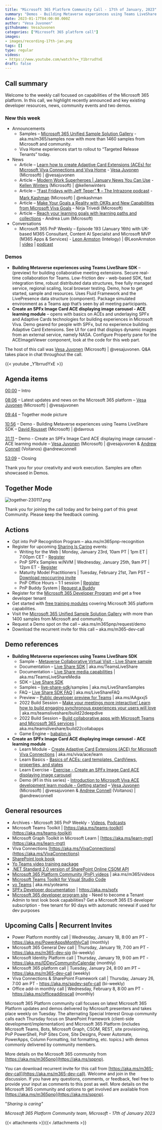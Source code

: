 ```yaml
---
title: "Microsoft 365 Platform Community Call - 17th of January, 2023"
summary: "Demos - Building Metaverse experiences using Teams LiveShare SDK and Create an SPFx Image Card ACE displaying image carousel - ACE learning module. Delivered 5 articles and 1 conversation in the last 7 days."
date: 2023-01-17T04:00:00.000Z
author: "Vesa Juvonen"
githubname: VesaJuvonen
categories: ["Microsoft 365 platform call"]
images:
- images/recording-17th-jan.png
tags: []
type: regular
videos:
- https://www.youtube.com/watch?v=_Y1brrudYxE
draft: false
---
```


## Call summary

Welcome to the weekly call focused on capabilities of the Microsoft 365 platform.  In this call, we highlight recently announced and key existing developer resources, news, community events and two demos.

### New this week

* Announcements
    * Samples – [Microsoft 365 Unified Sample Solution Gallery](https://adoption.microsoft.com/sample-solution-gallery) - aka.ms/m365/samples now with more than 1460 samples from Microsoft and community.
    * Viva Home experiences start to rollout to “Targeted Release Tenants” today.
* News
    * Article – [Learn how to create Adaptive Card Extensions (ACEs) for Microsoft Viva Connections and Viva Home](https://devblogs.microsoft.com/microsoft365dev/learn-how-to-create-adaptive-card-extensions-aces-for-microsoft-viva-connections-and-viva-home/) - [Vesa Juvonen](https://twitter.com/vesajuvonen) (Microsoft) \| @vesajuvonen
    * Article – [Modern Work Superheroes \| January News You Can Use](https://techcommunity.microsoft.com/t5/microsoft-teams-blog/modern-work-superheroes-january-news-you-can-use/ba-p/3713852) - [Kellen Winters](https://twitter.com/kellenwinters) (Microsoft) \| @kellenwinters
    * Article – [“Fast Fridays with Jeff Teper” 🎙 – The Intrazone podcast](https://techcommunity.microsoft.com/t5/microsoft-sharepoint-blog/fast-fridays-with-jeff-teper-the-intrazone-podcast/ba-p/3707656) - [Mark Kashman](https://twitter.com/mkashman) (Microsoft) \| @mkashman
    * Article – [Make Your Goals a Reality with OKRs and New Capabilities from Microsoft Viva Goals](https://techcommunity.microsoft.com/t5/microsoft-viva-blog/make-your-goals-a-reality-with-okrs-and-new-capabilities-from/ba-p/3711899) - Nirja Trivedi (Microsoft)
    * Article – [Reach your learning goals with learning paths and collections](https://techcommunity.microsoft.com/t5/microsoft-viva-blog/reach-your-learning-goals-with-learning-paths-and-collections/ba-p/3710763) - Andrea Lum (Microsoft)
* Conversations
    * Microsoft 365 PnP Weekly – Episode 193 (January 16th) with UK-based M365 Consultant, Content AI Specialist and Microsoft MVP (M365 Apps & Services) - [Leon Armston](https://twitter.com/LeonArmston) (Intelogy) \| @LeonArmston \| [video](https://pnp.github.io/blog/microsoft-365-pnp-weekly/episode-193/) \| [podcast](https://www.podbean.com/eas/pb-z33y6-1365f69)

### Demos

* **Building Metaverse experiences using Teams LiveShare SDK** – (preview) for building collaborative meeting extensions. Secure real-time collaboration for Teams. Low-friction dev - web-based SDK, fast integration time, robust distributed data structures, free fully managed service, regional scaling, local browser testing. Demo, how to get started, sample and resources. Uses Fluid Framework and the LivePresence data structure (component). Package simulated environment as a Teams app that’s seen by all meeting participants.
* **Create an SPFx Image Card ACE displaying image carousel - ACE learning module** – opens with basics on ACEs and underlaying SPFx and Adaptive Cards technologies for building experiences in Microsoft Viva. Demo geared for people with SPFx, but no experience building Adaptive Card Extensions. See UI for card that displays dynamic images from an external service, namely NASA. Configure Property pane for the ACEImageViewer component, look at the code for this web part.

The host of this call was [Vesa Juvonen](http://twitter.com/vesajuvonen) (Microsoft) \| @vesajuvonen. Q&A takes place in chat throughout the call.

{{< youtube _Y1brrudYxE >}}

## Agenda items

[00:00](https://youtu.be/_Y1brrudYxE?t=0) – Intro

[08:06](https://youtu.be/_Y1brrudYxE?t=486) – Latest updates and news on the Microsoft 365 platform – [Vesa Juvonen](http://twitter.com/vesajuvonen) (Microsoft) \| @vesajuvonen

[09:44](https://youtu.be/_Y1brrudYxE?t=584) – Together mode picture

[10:56](https://youtu.be/_Y1brrudYxE?t=656) – Demo - Building Metaverse experiences using Teams LiveShare SDK – [David Rousset](https://twitter.com/davrous) (Microsoft) \| @davrous

[31:11](https://youtu.be/_Y1brrudYxE?t=1871) – Demo - Create an SPFx Image Card ACE displaying image carousel - ACE learning module – [Vesa Juvonen](https://twitter.com/vesajuvonen) (Microsoft) \| @vesajuvonen & [Andrew Connell](https://twitter.com/andrewconnell) (Voitanos) @andrewconnell

[53:09](https://youtu.be/_Y1brrudYxE?t=3189) – Closing

Thank you for your creativity and work execution. Samples are often showcased in Demos.

## Together Mode

![together-230117.png](images/together-230117.png)

Thank you for joining the call today and for being part of this great Community.  Please keep the feedback coming.

## Actions

* Opt into PnP Recognition Program – aka.ms/m365pnp-recognition
* Register for upcoming [Sharing Is Caring](https://pnp.github.io/sharing-is-caring/) events:
    * Writing for the Web \| Monday, January 23rd, 10am PT \| 1pm ET \| 7:00pm CET - [Register](https://forms.office.com/pages/responsepage.aspx?id=KtIy2vgLW0SOgZbwvQuRaXDXyCl9DkBHq4A2OG7uLpdUMFNPNFMyUk9CNFROUjJWTFFGSzdJV0czVC4u)
    * PnP SPFx Samples w/NVM \| Wednesday, January 25th, 9am PT \| 12pm ET - [Register](https://forms.office.com/pages/responsepage.aspx?id=KtIy2vgLW0SOgZbwvQuRaXDXyCl9DkBHq4A2OG7uLpdUNEE2SUdTOU1UOEtCTFU3MlM1SERDMlNVNi4u)
    * Maturity Model Practitioners \| Tuesday, February 21st, 7am PST – [Download reoccurring invite](https://aka.ms/mm4m365/invite)
    * PnP Office Hours – 1:1 session \| [Register](https://outlook.office365.com/owa/calendar/PnPSharingisCaring@warner.digital/bookings/)
    * PnP Buddy System \| [Request a Buddy](https://forms.office.com/Pages/ResponsePage.aspx?id=KtIy2vgLW0SOgZbwvQuRaXDXyCl9DkBHq4A2OG7uLpdUMjRRUVg4NElZUUJLTEY1TVVSVDJFRFpLRS4u)
* Register for the [Microsoft 365 Developer Program](https://aka.ms/m365/devprogram) and get a free developer tenant
* Get started with [free training modules](https://aka.ms/m365/dev/learn) covering Microsoft 365 platform capabilities.
* Visit the [Microsoft 365 Unified Sample Solution Gallery](https://adoption.microsoft.com/sample-solution-gallery) with more than 1400 samples from Microsoft and community.
* Request a Demo spot on the call – aka.ms/m365pnp/request/demo
* Download the recurrent invite for this call – aka.ms/m365-dev-call

## Demo references

* **Building Metaverse experiences using Teams LiveShare SDK**
    * Sample - [Metaverse Collaborative Virtual Visit - Live Share sample](https://github.com/davrous/metaverseliveshare)
    * Documentation – [Live Share SDK](https://learn.microsoft.com/microsoftteams/platform/apps-in-teams-meetings/teams-live-share-overview) \| aka.ms/TeamsLiveShare
    * Documentation – [Live Share media capabilities](https://learn.microsoft.com/microsoftteams/platform/apps-in-teams-meetings/teams-live-share-media-capabilities) \| aka.ms/TeamsLiveShareMedia
    * SDK – [Live Share SDK](https://github.com/microsoft/live-share-sdk)
    * Samples – [live-share-sdk](https://github.com/microsoft/live-share-sdk/tree/main/samples)/samples \| aka.ms/LiveShareSamples
    * FAQ – [Live Share SDK FAQ](https://learn.microsoft.com/microsoftteams/platform/apps-in-teams-meetings/teams-live-share-faq) \| aka.ms/LiveShareFAQ
    * Preview – [Public developer preview for Teams](https://learn.microsoft.com/microsoftteams/platform/resources/dev-preview/developer-preview-intro) \| aka.ms/AAgxxj5
    * 2022 Build Session – [Make your meetings more interactive! Learn how to build engaging synchronous experiences your users will love](https://mybuild.microsoft.com/en-US/sessions/d70a4676-b170-4f4b-aba4-24e9037f8667?source=sessions) \| aka.ms/teamsliveshare/build22deepdive
    * 2022 Build Session – [Build collaborative apps with Microsoft Teams and Microsoft 365 services](https://mybuild.microsoft.com/en-US/sessions/5ff4ebc7-c631-4a67-9a47-279539b07d09?source=sessions) \| aka.ms/teamsliveshare/build22collabapps
    * Game Engine – [babalon.js](https://www.babylonjs.com/)
* **Create an SPFx Image Card ACE displaying image carousel - ACE learning module**
    * Learn Module - [Create Adaptive Card Extensions (ACE) for Microsoft Viva Connections](https://learn.microsoft.com/training/modules/sharepoint-spfx-adaptive-card-extension-card-types/) \| aka.ms/viva/ace/learn
    * Learn Basics - [Basics of ACEs: card templates, CardViews, properties, and states](https://learn.microsoft.com/training/modules/sharepoint-spfx-adaptive-card-extension-card-types/2-adaptive-card-extension-basics)
    * Learn Exercise - [Exercise - Create an SPFx Image Card ACE displaying image carousel](https://learn.microsoft.com/training/modules/sharepoint-spfx-adaptive-card-extension-card-types/5-exercise-ace-image-card)
    * Demo (\#1 in this series) - [Introduction to Microsoft Viva ACE development learn module - Getting started](https://youtu.be/vCFnqq690p8?t=2200) – [Vesa Juvonen](https://twitter.com/vesajuvonen) (Microsoft) \| @vesajuvonen & [Andrew Connell](https://twitter.com/andrewconnell) (Voitanos) \| @andrewconnell

## General resources

* Archives - Microsoft 365 PnP Weekly - [Videos](https://www.youtube.com/playlist?list=PLR9nK3mnD-OVYI-St_CBiFfuL4CZbBpkC), [Podcasts](https://pnpweekly.podbean.com/)
* Microsoft Teams Toolkit | [https://aka.ms/teams-toolkit](https://aka.ms/teams-toolkit)
* Microsoft Graph Toolkit in Microsoft Learn | [https://aka.ms/learn-mgt](https://aka.ms/learn-mgt)
* Viva Connections [https://aka.ms/VivaConnections](https://aka.ms/VivaConnections)
* [SharePoint look book](https://lookbook.microsoft.com/?WT.mc_id=m365-24198-cxa)
* [Yo Teams video training package](https://aka.ms/yoteams-training)
* [.NET Standard 2.0 version of SharePoint Online CSOM API](https://developer.microsoft.com/microsoft-365/blogs/net-standard-version-of-sharepoint-online-csom-apis?WT.mc_id=m365-24198-cxa)
* [Microsoft 365 Platform Community (PnP) videos](https://aka.ms/m365/videos) | aka.ms/m365/videos
* [Microsoft Teams Toolkit for Visual Studio Code](https://marketplace.visualstudio.com/items?itemName=TeamsDevApp.ms-teams-vscode-extension)
* [yo Teams](https://aka.ms/yoteams) | aka.ms/yoteams
* [SPFx Developer documentation](https://aka.ms/spfx) | <https://aka.ms/spfx>
* [Microsoft 365 developer program site](https://developer.microsoft.com/office/dev-program?WT.mc_id=m365-24198-cxa) - Need to become a Tenant Admin to test look book capabilities? Get a Microsoft 365 E5 developer subscription - free tenant for 90 days with automatic renewal if used for dev purposes

## Upcoming Calls | Recurrent Invites

* Power Platform monthly call \| Wednesday, January 18, 8:00 am PT - <https://aka.ms/PowerAppsMonthlyCall> (monthly)
* Microsoft 365 General Dev call \| Thursday, January 19, 7:00 am PT - <https://aka.ms/m365-dev-sig> (bi-weekly)
* Microsoft Identity Platform call \| Thursday, January 19, 9:00 am PT - <https://aka.ms/IDDevCommunityCalendar> (monthly)
* Microsoft 365 platform call \| Tuesday, January 24, 8:00 am PT – <https://aka.ms/m365-dev-call> (weekly)
* Viva Connections & SharePoint Framework call \| Thursday, January 26, 7:00 am PT - <https://aka.ms/spdev-spfx-call> (bi-weekly)
* Office add-in monthly call \| Wednesday, February 8, 8:00 am PT - <https://aka.ms/officeaddinscall> (monthly)

Microsoft 365 Platform community call focuses on latest Microsoft 365 Platform updates and demos delivered by Microsoft presenters and takes place weekly on Tuesday.  The alternating Special Interest Group community calls each Thursday focus on SharePoint Framework (client-side development/implementation) and Microsoft 365 Platform (includes Microsoft Teams, Bots, Microsoft Graph, CSOM, REST, site provisioning, PnP PowerShell, PnP Sites Core, Site Designs, Power Automate, PowerApps, Column Formatting, list formatting, etc. topics.) with demos commonly delivered by community members.

More details on the Microsoft 365 community from [https://aka.ms/m365pnp](https://aka.ms/sppnp).

You can download recurrent invite for this call from [https://aka.ms/m365-dev-call](https://aka.ms/m365-dev-call).  Welcome and join in the discussion. If you have any questions, comments, or feedback, feel free to provide your input as comments to this post as well. More details on the Microsoft 365 community and options to get involved are available from [https://aka.ms/m365pnp](https://aka.ms/sppnp).


&quot;_Sharing is caring&quot;_

_Microsoft 365 Platform Community team, Microsoft - 17th of January 2023_

{{< attachments >}}{{< /attachments >}}
